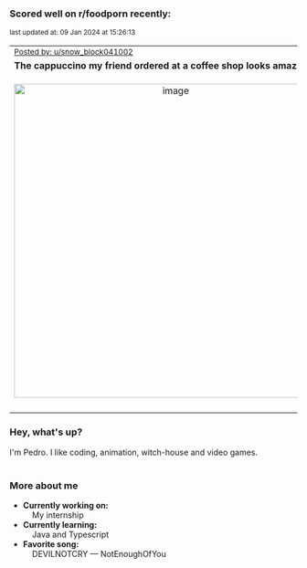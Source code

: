 ### Scored well on r/foodporn recently:

<p align="left"><sub>last updated at: 09 Jan 2024 at 15:26:13</sub></p>

|   |
| --- |
| <sub>[Posted by: u/snow_block041002][source]</sub> |
| **The cappuccino my friend ordered at a coffee shop looks amazing!** | 
|<p align="center"> <img alt="image" src="https://i.redd.it/j4h8tzlf24bc1.jpeg" width="550" /> </p>|
|   |

### Hey, what's up?

I'm Pedro. I like coding, animation, witch-house and video games.<br><br>

### More about me
- **Currently working on:**  
&nbsp;&nbsp;&nbsp;&nbsp;My internship
- **Currently learning:**  
&nbsp;&nbsp;&nbsp;&nbsp;Java and Typescript
- **Favorite song:**  
&nbsp;&nbsp;&nbsp;&nbsp;DEVILNOTCRY — NotEnoughOfYou<br><br>

  



  
  
  
[linkedin]: https://linkedin.com/in/pedro-h-r-gomes-8a487b14a/
[gmail]: mailto:pilique11@gmail.com
[source]: https://reddit.com/r/FoodPorn/comments/1917ila/the_cappuccino_my_friend_ordered_at_a_coffee_shop/
[redditAPI]: https://www.reddit.com/dev/api/